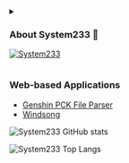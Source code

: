 

<details>
<summary title="CLICK TO DECRYPT" id="summary">
 
### About System233 👋
[![System233](https://github.com/user-attachments/assets/a10e9c35-4ab4-4ac3-b4f5-27737bee19da)](#user-content-summary)

</summary>

- 🛠️ **Master of Rebuilding**: A true advocate for "if it’s not good enough, rewrite it!"—always creating custom solutions when existing libraries don't meet expectations.
- 🌱 **Languages I Use**: Primarily works with `C++`, `Python`, and `TypeScript`, constantly exploring new tools to build robust, efficient systems.
- 🧪 **Passionate Developer**: Writes a variety of small but powerful tools, including parsers, web crawlers, Tampermonkey scripts, and other utilities to simplify everyday problems.
- ⚡ **Reverse Engineering Enthusiast**: Enjoys the occasional challenge of reverse engineering software and cracking the code to understand how things work under the hood.
- ❌ **Challenger at Heart**: I shy away from mundane, repetitive tasks—if there’s no challenge, I’m not interested.

</details>


### Web-based Applications

- [Genshin PCK File Parser](https://system233.github.io/pck-reader/)
- [Windsong](https://system233.github.io/windsong/)
<!--
**System233/System233** is a ✨ _special_ ✨ repository because its `README.md` (this file) appears on your GitHub profile.

Here are some ideas to get you started:

- 🔭 I’m currently working on ...
- 🌱 I’m currently learning ...
- 👯 I’m looking to collaborate on ...
- 🤔 I’m looking for help with ...
- 💬 Ask me about ...
- 📫 How to reach me: ...
- 😄 Pronouns: ...
- ⚡ Fun fact: ...


### aʖ𝙹⚍ℸ ̣  s||ᓭℸ ̣ ᒷᒲ233 👋

 - 🛠️ **mᔑᓭℸ ̣ ᒷ∷ 𝙹⎓ rᒷʖ⚍╎ꖎ↸╎リ⊣**: a ℸ ̣ ∷⚍ᒷ ᔑ↸⍊𝙹ᓵᔑℸ ̣ ᒷ ⎓𝙹∷ "╎⎓ ╎ℸ ̣ ’ᓭ リ𝙹ℸ ̣  ⊣𝙹𝙹↸ ᒷリ𝙹⚍⊣⍑, ∷ᒷ∴∷╎ℸ ̣ ᒷ ╎ℸ ̣ !"—ᔑꖎ∴ᔑ||ᓭ ᓵ∷ᒷᔑℸ ̣ ╎リ⊣ ᓵ⚍ᓭℸ ̣ 𝙹ᒲ ᓭ𝙹ꖎ⚍ℸ ̣ ╎𝙹リᓭ ∴⍑ᒷリ ᒷ ̇/╎ᓭℸ ̣ ╎リ⊣ ꖎ╎ʖ∷ᔑ∷╎ᒷᓭ ↸𝙹リ'ℸ ̣  ᒲᒷᒷℸ ̣  ᒷ ̇/!¡ᒷᓵℸ ̣ ᔑℸ ̣ ╎𝙹リᓭ.
 - 🌱 **lᔑリ⊣⚍ᔑ⊣ᒷᓭ i uᓭᒷ**: p∷╎ᒲᔑ∷╎ꖎ|| ∴𝙹∷ꖌᓭ ∴╎ℸ ̣ ⍑ `C🌿`, `Python🐍`, ᔑリ↸ `TypeScript`, ᓵ𝙹リᓭℸ ̣ ᔑリℸ ̣ ꖎ|| ᒷ ̇/!¡ꖎ𝙹∷╎リ⊣ リᒷ∴ ℸ ̣ 𝙹𝙹ꖎᓭ ℸ ̣ 𝙹 ʖ⚍╎ꖎ↸ ∷𝙹ʖ⚍ᓭℸ ̣ , ᒷ⎓⎓╎ᓵ╎ᒷリℸ ̣  ᓭ||ᓭℸ ̣ ᒷᒲᓭ.
 - 🧪 **pᔑᓭᓭ╎𝙹リᔑℸ ̣ ᒷ dᒷ⍊ᒷꖎ𝙹!¡ᒷ∷**: w∷╎ℸ ̣ ᒷᓭ ᔑ ⍊ᔑ∷╎ᒷℸ ̣ || 𝙹⎓ ᓭᒲᔑꖎꖎ ʖ⚍ℸ ̣  !¡𝙹∴ᒷ∷⎓⚍ꖎ ℸ ̣ 𝙹𝙹ꖎᓭ, ╎リᓵꖎ⚍↸╎リ⊣ !¡ᔑ∷ᓭᒷ∷ᓭ, ∴ᒷʖ ᓵ∷ᔑ∴ꖎᒷ∷ᓭ, tᔑᒲ!¡ᒷ∷ᒲ𝙹リꖌᒷ|| ᓭᓵ∷╎!¡ℸ ̣ ᓭ, ᔑリ↸ 𝙹ℸ ̣ ⍑ᒷ∷ ⚍ℸ ̣ ╎ꖎ╎ℸ ̣ ╎ᒷᓭ ℸ ̣ 𝙹 ᓭ╎ᒲ!¡ꖎ╎⎓|| ᒷ⍊ᒷ∷||↸ᔑ|| !¡∷𝙹ʖꖎᒷᒲᓭ.
 - ⚡ <strong>rᒷ⍊ᒷ∷ᓭᒷ eリ⊣╎リᒷᒷ∷╎リ⊣ eリℸ ̣ ⍑⚍ᓭ╎ᔑᓭℸ ̣ </strong>: eリ⋮𝙹||ᓭ ℸ ̣ ⍑ᒷ 𝙹ᓵᓵᔑᓭ╎𝙹リᔑꖎ ᓵ⍑ᔑꖎꖎᒷリ⊣ᒷ 𝙹⎓ ∷ᒷ⍊ᒷ∷ᓭᒷ ᒷリ⊣╎リᒷᒷ∷╎リ⊣ ᓭ𝙹⎓ℸ ̣ ∴ᔑ∷ᒷ ᔑリ↸ ᓵ∷ᔑᓵꖌ╎リ⊣ ℸ ̣ ⍑ᒷ ᓵ𝙹↸ᒷ ℸ ̣ 𝙹 ⚍リ↸ᒷ∷ᓭℸ ̣ ᔑリ↸ ⍑𝙹∴ ℸ ̣ ⍑╎リ⊣ᓭ ∴𝙹∷ꖌ ⚍リ↸ᒷ∷ ℸ ̣ ⍑ᒷ ⍑𝙹𝙹↸.
 - ❌ <strong>c⍑ᔑꖎꖎᒷリ⊣ᒷ∷ ᔑℸ ̣  hᒷᔑ∷ℸ ̣ </strong>: i ᓭ⍑|| ᔑ∴ᔑ|| ⎓∷𝙹ᒲ ᒲ⚍リ↸ᔑリᒷ, ∷ᒷ!¡ᒷℸ ̣ ╎ℸ ̣ ╎⍊ᒷ ℸ ̣ ᔑᓭꖌᓭ—╎⎓ ℸ ̣ ⍑ᒷ∷ᒷ’ᓭ リ𝙹 ᓵ⍑ᔑꖎꖎᒷリ⊣ᒷ, i’ᒲ リ𝙹ℸ ̣  ╎リℸ ̣ ᒷ∷ᒷᓭℸ ̣ ᒷ↸.

<details>
 
 ### About System233 👋
- 🛠️ **Master of Rebuilding**: A true advocate for "if it’s not good enough, rewrite it!"—always creating custom solutions when existing libraries don't meet expectations.
- 🌱 **Languages I Use**: Primarily works with `C++`, `Python`, and `TypeScript`, constantly exploring new tools to build robust, efficient systems.
- 🧪 **Passionate Developer**: Writes a variety of small but powerful tools, including parsers, web crawlers, Tampermonkey scripts, and other utilities to simplify everyday problems.
- ⚡ **Reverse Engineering Enthusiast**: Enjoys the occasional challenge of reverse engineering software and cracking the code to understand how things work under the hood.
- ❌ **Challenger at Heart**: I shy away from mundane, repetitive tasks—if there’s no challenge, I’m not interested.

</details>
-->
![System233 GitHub stats](https://github-readme-stats.vercel.app/api?username=System233&count_private=true&show_icons=true&theme=synthwave)

![System233 Top Langs](https://github-readme-stats.vercel.app/api/top-langs/?username=System233&layout=compact&theme=synthwave)

